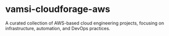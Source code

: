 # vamsi-cloudforage-aws
A curated collection of AWS-based cloud engineering projects, focusing on infrastructure, automation, and DevOps practices.
